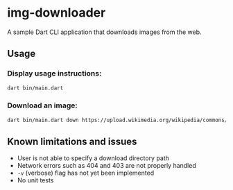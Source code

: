 # img-downloader
A sample Dart CLI application that downloads images from the web.

## Usage
### Display usage instructions:

```bash
dart bin/main.dart
```

### Download an image:
```bash
dart bin/main.dart down https://upload.wikimedia.org/wikipedia/commons/d/d1/Mount_Everest_as_seen_from_Drukair2_PLW_edit.jpg
```

## Known limitations and issues
- User is not able to specify a download directory path
- Network errors such as 404 and 403 are not properly handled
- `-v` (verbose) flag has not yet been implemented
- No unit tests